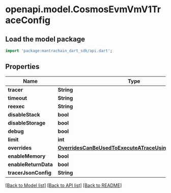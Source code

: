 # openapi.model.CosmosEvmVmV1TraceConfig

## Load the model package
```dart
import 'package:mantrachain_dart_sdk/api.dart';
```

## Properties
Name | Type | Description | Notes
------------ | ------------- | ------------- | -------------
**tracer** | **String** |  | [optional] 
**timeout** | **String** |  | [optional] 
**reexec** | **String** |  | [optional] 
**disableStack** | **bool** |  | [optional] 
**disableStorage** | **bool** |  | [optional] 
**debug** | **bool** |  | [optional] 
**limit** | **int** |  | [optional] 
**overrides** | [**OverridesCanBeUsedToExecuteATraceUsingFutureForkRules**](OverridesCanBeUsedToExecuteATraceUsingFutureForkRules.md) |  | [optional] 
**enableMemory** | **bool** |  | [optional] 
**enableReturnData** | **bool** |  | [optional] 
**tracerJsonConfig** | **String** |  | [optional] 

[[Back to Model list]](../README.md#documentation-for-models) [[Back to API list]](../README.md#documentation-for-api-endpoints) [[Back to README]](../README.md)


